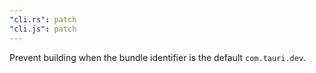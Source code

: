 ```yaml
---
"cli.rs": patch
"cli.js": patch
---
```


Prevent building when the bundle identifier is the default `com.tauri.dev`.
